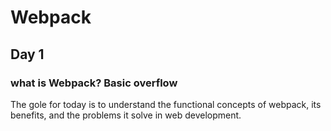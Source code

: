 # Webpack
## Day 1
### what is Webpack? Basic overflow
The gole for today is to understand the functional concepts of webpack, its benefits, and the problems it solve in web development.
